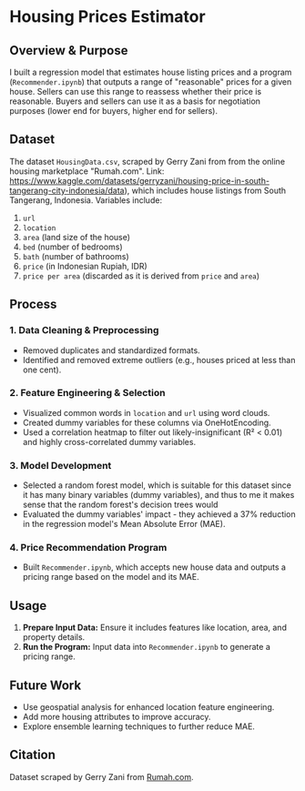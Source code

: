 # Housing Prices Estimator

## Overview & Purpose
I built a regression model that estimates house listing prices and a program (`Recommender.ipynb`) that outputs a range of "reasonable" prices for a given house. Sellers can use this range to reassess whether their price is reasonable. Buyers and sellers can use it as a basis for negotiation purposes (lower end for buyers, higher end for sellers).

## Dataset
The dataset `HousingData.csv`, scraped by Gerry Zani from from the online housing marketplace "Rumah.com". Link: https://www.kaggle.com/datasets/gerryzani/housing-price-in-south-tangerang-city-indonesia/data), which includes house listings from South Tangerang, Indonesia. Variables include:
1. `url`
2. `location`
3. `area` (land size of the house)
4. `bed` (number of bedrooms)
5. `bath` (number of bathrooms)
6. `price` (in Indonesian Rupiah, IDR)
7. `price per area` (discarded as it is derived from `price` and `area`)

## Process

### 1. Data Cleaning & Preprocessing
- Removed duplicates and standardized formats.
- Identified and removed extreme outliers (e.g., houses priced at less than one cent).

### 2. Feature Engineering & Selection
- Visualized common words in `location` and `url` using word clouds.
- Created dummy variables for these columns via OneHotEncoding.
- Used a correlation heatmap to filter out likely-insignificant (R² < 0.01) and highly cross-correlated dummy variables.

### 3. Model Development
- Selected a random forest model, which is suitable for this dataset since it has many binary variables (dummy variables), and thus to me it makes sense that the random forest's decision trees would 
- Evaluated the dummy variables' impact - they achieved a 37% reduction in the regression model's Mean Absolute Error (MAE).

### 4. Price Recommendation Program
- Built `Recommender.ipynb`, which accepts new house data and outputs a pricing range based on the model and its MAE.

## Usage
1. **Prepare Input Data:** Ensure it includes features like location, area, and property details.
2. **Run the Program:** Input data into `Recommender.ipynb` to generate a pricing range.

## Future Work
- Use geospatial analysis for enhanced location feature engineering.
- Add more housing attributes to improve accuracy.
- Explore ensemble learning techniques to further reduce MAE.

## Citation
Dataset scraped by Gerry Zani from [Rumah.com](https://www.kaggle.com/datasets/gerryzani/housing-price-in-south-tangerang-city-indonesia/data).
